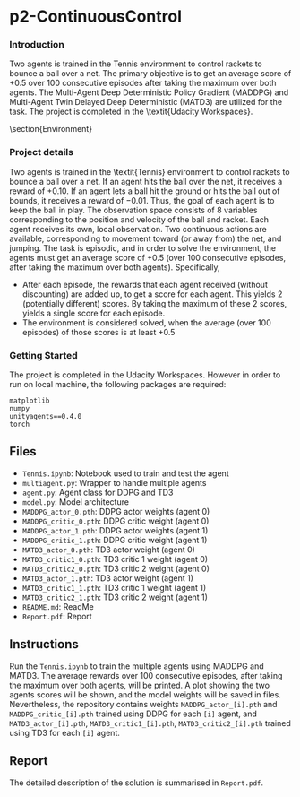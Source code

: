 # p2-ContinuousControl

### Introduction
Two agents is trained in the Tennis environment to control rackets to bounce a ball over a net. The primary objective is to get an average score of +0.5 over 100 consecutive episodes after taking the maximum over both agents. The Multi-Agent Deep Deterministic Policy Gradient (MADDPG) and Multi-Agent Twin Delayed Deep Deterministic (MATD3) are utilized for the task. The project is completed in the \textit{Udacity Workspaces}.

\section{Environment}



### Project details
Two agents is trained in the \textit{Tennis} environment to control rackets to bounce a ball over a net. If an agent hits the ball over the net, it receives a reward of $+0.10$. If an agent lets a ball hit the ground or hits the ball out of bounds, it receives a reward of $-0.01$. Thus, the goal of each agent is to keep the ball in play. The observation space consists of 8 variables corresponding to the position and velocity of the ball and racket. Each agent receives its own, local observation. Two continuous actions are available, corresponding to movement toward (or away from) the net, and jumping. The task is episodic, and in order to solve the environment, the agents must get an average score of +0.5 (over 100 consecutive episodes, after taking the maximum over both agents). Specifically,
- After each episode, the rewards that each agent received (without discounting) are added up, to get a score for each agent. This yields 2 (potentially different) scores. By taking the maximum of these 2 scores, yields a single score for each episode.
- The environment is considered solved, when the average (over $100$ episodes) of those scores is at least +0.5


### Getting Started
The project is completed in the Udacity Workspaces. However in order to run on local machine, the following packages are required:
```
matplotlib
numpy
unityagents==0.4.0
torch
```

## Files
- `Tennis.ipynb`: Notebook used to train and test the agent
- `multiagent.py`: Wrapper to handle multiple agents
- `agent.py`: Agent class for DDPG and TD3
- `model.py`: Model architecture
- `MADDPG_actor_0.pth`: DDPG actor weights (agent 0)
- `MADDPG_critic_0.pth`: DDPG critic weight (agent 0)
- `MADDPG_actor_1.pth`: DDPG actor weights (agent 1)
- `MADDPG_critic_1.pth`: DDPG critic weight (agent 1)
- `MATD3_actor_0.pth`: TD3 actor weight (agent 0)
- `MATD3_critic1_0.pth`: TD3 critic 1 weight (agent 0)
- `MATD3_critic2_0.pth`: TD3 critic 2 weight (agent 0)
- `MATD3_actor_1.pth`: TD3 actor weight (agent 1)
- `MATD3_critic1_1.pth`: TD3 critic 1 weight (agent 1)
- `MATD3_critic2_1.pth`: TD3 critic 2 weight (agent 1)
- `README.md`: ReadMe
- `Report.pdf`: Report

## Instructions
Run the `Tennis.ipynb` to train the multiple agents using MADDPG and MATD3. The average rewards over 100 consecutive episodes, after taking the maximum over both agents, will be printed. A plot showing the two agents scores will be shown, and the model weights will be saved in files. Nevertheless, the repository contains weights `MADDPG_actor_[i].pth` and ``MADDPG_critic_[i].pth`` trained using DDPG for each ``[i]`` agent, and `MATD3_actor_[i].pth`, `MATD3_critic1_[i].pth`, `MATD3_critic2_[i].pth` trained using TD3 for each ``[i]`` agent.

## Report
The detailed description of the solution is summarised in `Report.pdf`.
